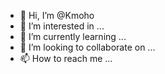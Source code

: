 - 👋 Hi, I’m @Kmoho
- 👀 I’m interested in ...
- 🌱 I’m currently learning ...
- 💞️ I’m looking to collaborate on ...
- 📫 How to reach me ...

<!---
Kmoho/Kmoho is a ✨ special ✨ repository because its `README.md` (this file) appears on your GitHub profile.
You can click the Preview link to take a look at your changes.
--->
